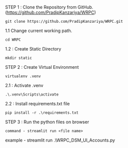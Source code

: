 STEP 1 : Clone the Repository from GitHub.(https://github.com/PradipKanzariya/WRPC)

    git clone https://github.com/PradipKanzariya/WRPC.git

1.1 Change current working path.
    
    cd WRPC

1.2 : Create Static Directory

    mkdir static

STEP 2 : Create Virtual Environment

    virtualenv .venv

2.1 : Activate .venv
    
    .\.venv\Scripts\activate

2.2 : Install requirements.txt file
    
    pip install -r .\requirements.txt

STEP 3 : Run the python files on browser

    command - streamlit run <file name>
example - streamlit run .\WRPC_DSM_UI_Accounts.py

